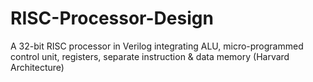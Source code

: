 # RISC-Processor-Design
A 32-bit RISC processor in Verilog integrating ALU, micro-programmed control unit, registers, separate instruction &amp; data memory (Harvard Architecture)
